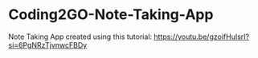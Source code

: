 # Coding2GO-Note-Taking-App
Note Taking App created using this tutorial: https://youtu.be/gzoifHuIsrI?si=6PgNRzTjvnwcFBDy
